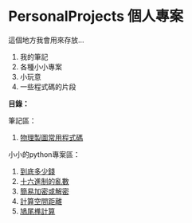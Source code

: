 # PersonalProjects 個人專案
這個地方我會用來存放...
1. 我的筆記
2. 各種小小專案
3. 小玩意
4. 一些程式碼的片段

**目錄：**

筆記區：
1. [物理製圖常用程式碼](https://github.com/jaunty0216/PersonalProjects/blob/main/%E7%89%A9%E7%90%86%E8%A3%BD%E5%9C%96%E5%B8%B8%E7%94%A8%E7%A8%8B%E5%BC%8F%E7%A2%BC.ipynb)

小小的python專案區：
1. [到底多少錢](https://github.com/jaunty0216/PersonalProjects/blob/47bf2c15b518f5573f3491d650df27dceba48055/%E5%8D%81%E5%85%AD%E9%80%B2%E5%88%B6%E7%9A%84%E4%BA%82%E6%95%B8.py)
2. [十六進制的亂數](https://github.com/jaunty0216/PersonalProjects/blob/47bf2c15b518f5573f3491d650df27dceba48055/%E5%8D%81%E5%85%AD%E9%80%B2%E5%88%B6%E7%9A%84%E4%BA%82%E6%95%B8.py)
3. [簡易加密或解密](https://github.com/jaunty0216/PersonalProjects/blob/47bf2c15b518f5573f3491d650df27dceba48055/%E7%B0%A1%E6%98%93%E5%8A%A0%E5%AF%86%E6%88%96%E8%A7%A3%E5%AF%86.py)
4. [計算空間距離](https://github.com/jaunty0216/PersonalProjects/blob/47bf2c15b518f5573f3491d650df27dceba48055/%E8%A8%88%E7%AE%97%E7%A9%BA%E9%96%93%E8%B7%9D%E9%9B%A2.py)
5. [鳩尾榫計算](https://github.com/jaunty0216/PersonalProjects/blob/47bf2c15b518f5573f3491d650df27dceba48055/%E9%B3%A9%E5%B0%BE%E6%A6%AB%E8%A8%88%E7%AE%97.py)
